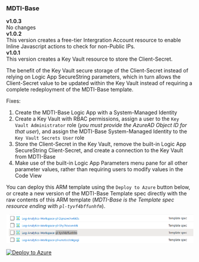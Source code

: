 ### MDTI-Base
**v1.0.3**  
No changes  
**v1.0.2**  
This version creates a free-tier Intergration Account resource to enable Inline Javascript actions to check for non-Public IPs.  
**v1.0.1**  
This version creates a Key Vault resource to store the Client-Secret.  

The benefit of the Key Vault secure storage of the Client-Secret instead of relying on Logic App SecureString parameters, which in turn allows the Client-Secret value to be updated within the Key Vault instead of requiring a complete redeployment of the MDTI-Base template.  

Fixes:
1. Create the MDTI-Base Logic App with a System-Managed Identity
2. Create a Key Vault with RBAC permissions, assign a user to the `Key Vault Administrator` role (*you must provide the AzureAD Object ID for that user*), and assign the MDTI-Base System-Managed Identity to the `Key Vault Secrets User` role
3. Store the Client-Secret in the Key Vault, remove the built-in Logic App SecureString Client-Secret, and create a connection to the Key Vault from MDTI-Base
4. Make use of the built-in Logic App Parameters menu pane for all other parameter values, rather than requiring users to modify values in the Code View

You can deploy this ARM template using the `Deploy to Azure` button below, or create a new version of the MDTI-Base Template spec directly with the raw contents of this ARM template (*MDTI-Base is the Template spec resource ending with `pl-tyvf4bffunhfm`*).

![MDTI-Base Template spec](https://raw.githubusercontent.com/mr-mongo/MDTI/main/Content-Hub/.images/mdti_base_template_spec.png "MDTI-Base Template spec")

[![Deploy to Azure](https://aka.ms/deploytoazurebutton)](https://portal.azure.com/#create/Microsoft.Template/uri/https%3A%2F%2Fraw.githubusercontent.com%2Fmr-mongo%2FMDTI%2Fmain%2FContent-Hub%2FMDTI-Base%2FMDTI-Base.json)